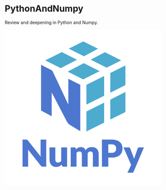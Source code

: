 # PythonAndNumpy
Review and deepening in Python and Numpy.

![logonumpy](https://github.com/alvarengaricardo/PythonAndNumpy/blob/main/logonumpy.png)
